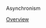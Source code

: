 Asynchronism

[Overview](https://nerohoop.gitbooks.io/system-design/content/system-design-and-scalability/asynchronism.html)

